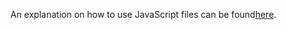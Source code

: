 An explanation on how to use JavaScript files can be found[here](https://daniels-notes.de/posts/2024/start-teams-chat-from-user-fields).
